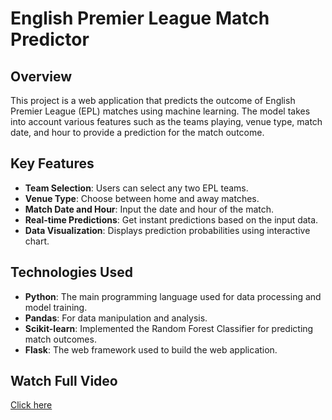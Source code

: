 # English Premier League Match Predictor

## Overview
This project is a web application that predicts the outcome of English Premier League (EPL) matches using machine learning. The model takes into account various features such as the teams playing, venue type, match date, and hour to provide a prediction for the match outcome.

## Key Features
- **Team Selection**: Users can select any two EPL teams.
- **Venue Type**: Choose between home and away matches.
- **Match Date and Hour**: Input the date and hour of the match.
- **Real-time Predictions**: Get instant predictions based on the input data.
- **Data Visualization**: Displays prediction probabilities using interactive chart.

## Technologies Used
- **Python**: The main programming language used for data processing and model training.
- **Pandas**: For data manipulation and analysis.
- **Scikit-learn**: Implemented the Random Forest Classifier for predicting match outcomes.
- **Flask**: The web framework used to build the web application.

## Watch Full Video
[Click here](https://github.com/mohitrathod7/Football-Match-Result-Predictor/blob/main/Demo.mp4)
